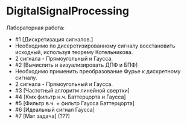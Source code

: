 # DigitalSignalProcessing

Лабораторная работа:
 * #1 [Дискретизация сигналов.]
  * Необходимо по дисеретизированному сигналу восстановить исходный, используя теорему Котельникова.
  * 2 сигнала - Прямоугольный и Гаусса.
 * #2 [Вычислить и визуализировать ДПФ и БПФ]
  * Необходимо применить преобразование Фурье к дискретному сигналу.
  * 2 сигнала - Прямоугольный и Гаусса.
 * #3 [Частотный алгоритм линейной свертки]
 * #4 [Кмх фильтр н.ч. Баттерцорта и Гаусса]
 * #5 [Фильтр в.ч. + фильтр Гаусса Баттерцорта]
 * #6 [Идеальный сигнал Гаусса]
 * #7 [Мат задача] (???)
